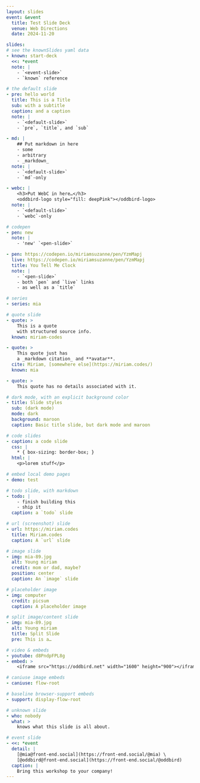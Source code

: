 ```yaml
---
layout: slides
event: &event
  title: Test Slide Deck
  venue: Web Directions
  date: 2024-11-20

slides:
# see the knownSlides yaml data
- known: start-deck
  <<: *event
  note: |
    - `<event-slide>`
    - `known` reference

# the default slide
- pre: hello world
  title: This is a Title
  sub: with a subtitle
  caption: and a caption
  note: |
    - `<default-slide>`
    - `pre`, `title`, and `sub`

- md: |
    ## Put markdown in here
    - some
    - arbitrary
    - _markdown_
  note: |
    - `<default-slide>`
    - `md`-only

- webc: |
    <h3>Put WebC in here…</h3>
    <oddbird-logo style="fill: deepPink"></oddbird-logo>
  note: |
    - `<default-slide>`
    - `webc`-only

# codepen
- pen: new
  note: |
    - 'new' `<pen-slide>`

- pen: https://codepen.io/miriamsuzanne/pen/YzmMapj
  live: https://codepen.io/miriamsuzanne/pen/YzmMapj
  title: You Tell Me Clock
  note: |
    - `<pen-slide>`
    - both `pen` and `live` links
    - as well as a `title`

# series
- series: mia

# quote slide
- quote: >
    This is a quote
    with structured source info.
  known: miriam-codes

- quote: >
    This quote just has
    a _markdown citation_ and **avatar**.
  cite: Miriam, [somewhere else](https://miriam.codes/)
  known: mia

- quote: >
    This quote has no details associated with it.

# dark mode, with an explicit background color
- title: Slide styles
  sub: (dark mode)
  mode: dark
  background: maroon
  caption: Basic title slide, but dark mode and maroon

# code slides
- caption: a code slide
  css: |
    * { box-sizing: border-box; }
  html: |
    <p>lorem stuff</p>

# embed local demo pages
- demo: test

# todo slide, with markdown
- todo: |
    - finish building this
    - ship it
  caption: a `todo` slide

# url (screenshot) slide
- url: https://miriam.codes
  title: Miriam.codes
  caption: A `url` slide

# image slide
- img: mia-89.jpg
  alt: Young miriam
  credit: mom or dad, maybe?
  position: center
  caption: An `image` slide

# placeholder image
- img: computer
  credit: picsum
  caption: A placeholder image

# split image/content slide
- img: mia-89.jpg
  alt: Young miriam
  title: Split Slide
  pre: This is a…

# video & embeds
- youtube: d8PndpFPL8g
- embed: >
    <iframe src="https://oddbird.net" width="1600" height="900"></iframe>

# caniuse image embeds
- caniuse: flow-root

# baseline browser-support embeds
- support: display-flow-root

# unknown slide
- who: nobody
  what: >
    knows what this slide is all about.

# event slide
- <<: *event
  detail: |
    [@mia@front-end.social](https://front-end.social/@mia) \
    [@oddbird@front-end.social](https://front-end.social/@oddbird)
  caption: |
    Bring this workshop to your company!
---
```

